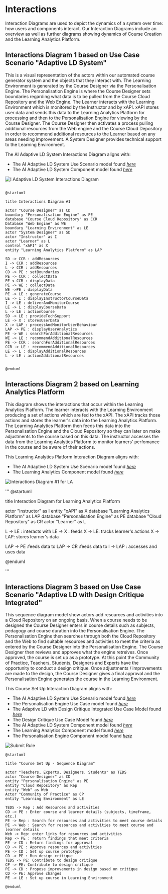 # Interactions

Interaction Diagrams are used to depict the dynamics of a system over time: how users and components interact. Our Interaction Diagrams include an overview as well as further diagrams showing dynamics of Course Creation and the Learning Analytics Platform. 


## Interactions Diagram 1 based on Use Case Scenario "Adaptive LD System"

This is a visual representation of the actors within our automated course generator system and the objects that they interact with. The Learning Environment is generated by the Course Designer via the Personalisation Engine. The Personalisation Engine is where the Course Designer sets boundaries regarding what data is to be pulled from the Course Cloud Repository and the Web Engine. The Learner interacts with the Learning Environment which is monitored by the Instructor and by xAPI. xAPI stores user data and sends this data to the Learning Analytics Platform for processing and then to the Personalisation Engine for viewing by the Course Designer. The Course Designer then activates a process pulling additional resources from the Web engine and the Course Cloud Depository in order to recommend additional resources to the Learner based on any areas needing improvement. A System Designer provides technical support to the Learning Environment.  

The AI Adaptive LD System Interactions Diagram aligns with:
* The AI Adaptive LD System Use Scenario model found [*here*](https://github.sydney.edu.au/crli/EDPC5022-2019-TeamC/blob/master/Use-cases.md#ai-adaptive-ld-system-use-scenario-model)
* The AI Adaptive LD System Component model found [*here*](https://github.sydney.edu.au/crli/EDPC5022-2019-TeamC/blob/master/Components.md#component-diagram-1-based-on-use-case-scenario-adaptive-ld-system)

![I Adaptive LD System Interactions Diagram](https://www.plantuml.com/plantuml/img/ZPHFQzmm4CNl-XHYUywXrr1A7Di5WmjcjyLxrLeJhq2Mp4XUwc_VaVmtoIRaPfv-ysRcIVZ9UO5-w3HZNdaDl30UK3HUMUDufaIBekFVlZD6caL-IEs03dW6JhK6yC25usd6BdOmKk383nMWiqPevKGmuRbfbO78LJcJmekB88F5ADLsaFm8lNMA6eoJONfasKhMSDcxrFckMma2ZJ8j0JU5rdHWVAJAV9duD3eFtUk9JzboMXZdSGZVyQ1Oz6WyqoLhhF5eDJ_yIweYQcT6dPJVZv3GrgDN3IsgXN-ns4tLISNOAUCFFyDU_94BAO_WQFq672i-qCiFz3GQLJdf3lpp58IY0vBMYiPg3OqF4GRznyCaI-LwBSP59hpEtz1raAFxUxWCSWkKYl0mNHyhuqcnyLkU4n7hYxLSWbOtmCJ8tzQebPfzoirdLrskrTExd4kcIAFUexqf2N-WkPw6lhVePyDpY8cwWFlh08CRP-TObbHJ7MNgjca2zGnNSLFKWmLe2NiUAm3hFUz3TFGAckilYucKAamfz7PfzPOVGcCxUgNo7hU_mqyD0_8bntUvteNU17oFOUo9Mj2FuZy0)

```

@startuml

title Interactions Diagram #1

actor "Course Designer" as CD
boundary "Personalisation Engine" as PE
database "Course Cloud Repository" as CCR
Database "Web Engine" as WE
boundary "Learning Environment" as LE
actor "System Designer" as SD
actor "Instructor" as I
actor "Learner" as L
control "xAPI" as X
entity "Learning Analytics Platform" as LAP

SD -> CCR : addResources
I -> CCR : addResources
L -> CCR : addResources
CD -> PE : setBoundaries
PE -> CCR : collectData
PE <-CCR : displayData
PE -> WE : collectData
WE ->PE : displayData
PE -> LE : generateCourse
LE -> I : displayInstructorCourseData
I -> LE : deliverAndMonitorCourse
LE -> L : displayCourseData
L -> LE : actionCourse
SD -> LE : provideTechSupport
LE -> X : storesUserData 
X -> LAP : processAndMonitorUserBehaviour
LAP -> PE : displayUserAnalytics
PE -> WE : searchForAdditionalResources
WE -> LE : recommendAdditionalResources
PE -> CCR : searchForAdditionalResources
CCR -> LE : recommendAdditionalResources
LE -> L : displayAdditionalResources
L -> LE : actionAdditionalResources


@enduml

```


## Interactions Diagram 2 based on Learning Analytics Platform  

This diagram shows the interactions that occur within the Learning Analytics Platform.
The learner interacts with the Learning Environment producing a set of actions which are fed to the xAPI. 
The xAPI tracks those actions and stores the learner's data into the Learning Analytics Platform.
The Learning Analytics Platform then feeds this data into the Personalisation Engine and the Cloud Repository so they can later on make adjustments to the course based on this data.
The instructor accesses the data from the Learning Analytics Platform to monitor learners' perfomance in the course and be aware of their actions. 

This Learning Analytics Platform Interaction Diagram aligns with:
* The AI Adaptive LD System Use Scenario model found [*here*](https://github.sydney.edu.au/crli/EDPC5022-2019-TeamC/blob/master/Use-cases.md#ai-adaptive-ld-system-use-scenario-model)
* The Learning Analytics Component model found [*here*](https://github.sydney.edu.au/crli/EDPC5022-2019-TeamC/blob/master/Components.md#component-diagram-2-based-on-the-learning-analytics-platform)



![Interactions Diagram #1 for LA](https://www.plantuml.com/plantuml/img/VP6nReGm44HxVyMAnbL-W28wH2YGA2mgsWti4Ii-4taN9Vnz5dD8A4MwrSxppDYsrfeR2oPP7y4OyH88sYYKS1I_H7ZpE2Tym7r9q16cwECCLSImYHyPN41HwG76w05bYZQof7MV2q26rb1KrmsAdygrUJM0cL3m7PcW-CSpmrtbBhIZn8k2dZ6tQ-Bi8sNGDHUk3iiwGKzV2tjjicMYxi-EEPIEWfqn7RoyGjT02VvvSuPlBnz6TweCAjo99ZR30POW2dqoXCF7CXolTHALAu4rYQx8tawpAhSZJjEoPrw3BATGzt-5zccfBN0SYLbTCKwmxiDXUgCuvV-prlu2)

'''
@startuml

title Interaction Diagram for Learning Analytics Platform 

actor "Instructor" as I
entity "xAPI" as X 
database "Learning Analytics Platform" as LAP
database "Personalisation Engine" as PE
database "Cloud Repository" as CR
actor "Learner" as L

L -> LE : interacts with
LE -> X : feeds
X -> LE: tracks learner's actions
X -> LAP: stores learner's data

LAP -> PE :feeds data to
LAP -> CR :feeds data to
I -> LAP : accesses and uses data

@enduml

'''

## Interactions Diagram 3 based on Use Case Scenario "Adaptive LD with Design Critique Integrated"

This sequence diagram model show actors add resources and activities into a Cloud Repository on an ongoing basis. When a course needs to be designed the Course Designer enters in course details such as subjects, pedagogy and course duration into the Personalisation Engine. The Personalisation Engine then searches through both the Cloud Repository and the Web to find suitable resources and activities to meet the criteria as entered by the Course Designer into the Personalisation Engine. The Course Designer then reviews and approves what the engine retreives. Once approved, the course is set up as a prototype. At this point the Community of Practice, Teachers, Students, Designers and Experts have the opportunity to conduct a design critique. Once adjustments / improvements are made to the design, the Course Designer gives a final approval and the Personalisation Engine generates the course in the Learning Environment.

This Course Set Up Interaction Diagram aligns with:
* The AI Adaptive LD System Use Scenario model found [*here*](https://github.sydney.edu.au/crli/EDPC5022-2019-TeamC/blob/master/Use-cases.md#ai-adaptive-ld-system-use-scenario-model)
* The Personalisation Engine Use Case model found [*here*](https://github.sydney.edu.au/crli/EDPC5022-2019-TeamC/blob/master/Use-cases.md#personalisation-engine-use-case-model)
* The Adaptive LD with Design Critique Integrated Use Case Model found [*here*](https://github.sydney.edu.au/crli/EDPC5022-2019-TeamC/blob/master/Use-cases.md#adaptive-ld-with-design-critique-integrated-use-case-model)
* The Design Critique Use Case Model found [*here*](https://github.sydney.edu.au/crli/EDPC5022-2019-TeamC/blob/master/Use-cases.md#design-critique-use-case-model)
* The AI Adaptive LD System Component model found [*here*](https://github.sydney.edu.au/crli/EDPC5022-2019-TeamC/blob/master/Components.md#component-diagram-1-based-on-use-case-scenario-adaptive-ld-system)
* The Learning Analytics Component model found [*here*](https://github.sydney.edu.au/crli/EDPC5022-2019-TeamC/blob/master/Components.md#component-diagram-2-based-on-the-learning-analytics-platform)
* The Personalisation Engine Component model found [*here*](https://github.sydney.edu.au/crli/EDPC5022-2019-TeamC/blob/master/Components.md#component-diagram-3-based-on-the-personalisation-engine) 


![Submit Rule](https://www.plantuml.com/plantuml/img/dLJDZfj03BxFKrYSMcct3v13jH5mom5jjkfv0Wxn5ZnqnXCrRr_F111jTwkg9y3p-VinXgSWraiS1sE4P40eIXTzG3YYm9S97lNcUqHk4IgolRTZOOnjnNaeNj2s5_JX0UeV4thHcme3zPnhHuaTieG2R82NkZekRRF00itdPMKKItA3ej5kntQWO8KSGyqzCMPKKw-eSd2nWsUSN21blULpVLm1N_6KQter-qLu72EdKtU6ngiTQk_4PRFs7T1w9kvLzqhUyQW76NEeZKanuF5p4e8TxBla86YS5WDOxY1HNaa8Woch16ngnTKiwA6znqwm8MbegKEnD0Ju4EBf5TiqGA4HppfbV02KzjD7emohu57xsWkSDOn_HnV4mOZwxcQvMMAcqM7y7yqRhaqYkrlR0UQ80_6ty5TUau8iS_4eqJESYJiTk6fUhCogdfIFx6nRPxbJdL_HISPEatTNEsodlSyrVD_2XZCjUPoMaDedJcuJRkcU8slYjAhP5Ud7iAv1K--WT2oUJb4mpUntPDdy6sxZgV5Ebng1nfmZxLy0MasSRC0Et5QZMZIMwEt5ShycFTH_95Mwj_RSc2VaJdy6Fm40)

```
@startuml

title "Course Set Up - Sequence Diagram"

actor "Teachers, Experts, Designers, Students" as TEDS
actor "Course Designer" as CD
entity "Personalisation Engine" as PE
entity "Cloud Repository" as Rep
entity "Web" as Web
Actor "Community of Practice" as CP
entity "Learning Environment" as LE

TEDS -> Rep : Add Resources and activities
CD -> PE : Enter course and learner details (subjects, timeframe, etc.)
PE -> Rep : Search for resources and activities to meet course details
PE -> Web : Search for resources and activities to meet course and learner details
Web -> Rep: enter links for resources and activities
Rep -> PE : return findings that meet criteria
PE -> CD : Return findings for approval
CD -> PE : Approve resources and activities
PE -> CD : Set up course prototype
CD -> PE : Run design critique
TEDS -> PE: Contribute to design critique
CP -> PE: Contribute to design critique
PE -> CD : Propose improvements in design based on critique
CD -> PE: Approve changes
PE -> LE : Set up course in Learning Environment

@enduml
```





